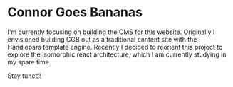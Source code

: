 # Connor Goes Bananas

I'm currently focusing on building the CMS for this website. Originally I envisioned building CGB out as a traditional content site with the Handlebars template engine. Recently I decided to reorient this project to explore the isomorphic react architecture, which I am currently studying in my spare time.

Stay tuned!

